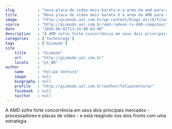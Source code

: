 ```yaml
---
slug          : "nova-placa-de-video-mais-barata-e-a-arma-da-amd-para-a-realidade-virtual"
title         : "Nova placa de vídeo mais barata é a arma da AMD para a realidade virtual"
image         : "http://gizmodo.uol.com.br/wp-content/blogs.dir/8/files/2016/06/amd-radeon-rx-480-1.png"
source        : "http://gizmodo.uol.com.br/amd-radeon-rx-480-computex/"
date          : "2016-06-01T13:24:00-03:00"
description   : "A AMD sofre forte concorrência em seus dois principais mercados - processadores e placas de vídeo - e está reagindo nos dois fronts com uma estratégia."
categories    : ['technology']
tags          : ['Gizmodo']
site          :
    title     : "Gizmodo"
    url       : "http://gizmodo.uol.com.br"
    locale    : "pt_BR"
author        :
    name      : "Felipe Ventura"
    image     : null
    biography : null
    profile   : "http://gizmodo.uol.com.br/author/felipeventura/"
    facebook  : null
    twitter   : null
---
```


A AMD sofre forte concorrência em seus dois principais mercados - processadores e placas de vídeo - e está reagindo nos dois fronts com uma estratégia.
